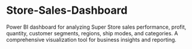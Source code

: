 # Store-Sales-Dashboard
Power BI dashboard for analyzing Super Store sales performance, profit, quantity, customer segments, regions, ship modes, and categories. A comprehensive visualization tool for business insights and reporting.
